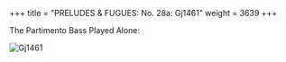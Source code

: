 +++
title = "PRELUDES & FUGUES: No. 28a: Gj1461"
weight = 3639
+++

The Partimento Bass Played Alone:

![Gj1461](/img/28aFenBk6.jpg)
